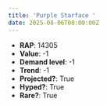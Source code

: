 ```yaml
---
title: 'Purple Starface '
date: 2025-08-06T00:00:00Z
---
```

- **RAP**: 14305
- **Value**: -1
- **Demand level**: -1
- **Trend**: -1
- **Projected?**: True
- **Hyped?**: True
- **Rare?**: True
